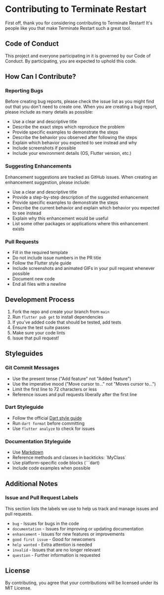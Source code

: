# Contributing to Terminate Restart

First off, thank you for considering contributing to Terminate Restart! It's people like you that make Terminate Restart such a great tool.

## Code of Conduct

This project and everyone participating in it is governed by our Code of Conduct. By participating, you are expected to uphold this code.

## How Can I Contribute?

### Reporting Bugs

Before creating bug reports, please check the issue list as you might find out that you don't need to create one. When you are creating a bug report, please include as many details as possible:

* Use a clear and descriptive title
* Describe the exact steps which reproduce the problem
* Provide specific examples to demonstrate the steps
* Describe the behavior you observed after following the steps
* Explain which behavior you expected to see instead and why
* Include screenshots if possible
* Include your environment details (OS, Flutter version, etc.)

### Suggesting Enhancements

Enhancement suggestions are tracked as GitHub issues. When creating an enhancement suggestion, please include:

* Use a clear and descriptive title
* Provide a step-by-step description of the suggested enhancement
* Provide specific examples to demonstrate the steps
* Describe the current behavior and explain which behavior you expected to see instead
* Explain why this enhancement would be useful
* List some other packages or applications where this enhancement exists

### Pull Requests

* Fill in the required template
* Do not include issue numbers in the PR title
* Follow the Flutter style guide
* Include screenshots and animated GIFs in your pull request whenever possible
* Document new code
* End all files with a newline

## Development Process

1. Fork the repo and create your branch from `main`
2. Run `flutter pub get` to install dependencies
3. If you've added code that should be tested, add tests
4. Ensure the test suite passes
5. Make sure your code lints
6. Issue that pull request!

## Styleguides

### Git Commit Messages

* Use the present tense ("Add feature" not "Added feature")
* Use the imperative mood ("Move cursor to..." not "Moves cursor to...")
* Limit the first line to 72 characters or less
* Reference issues and pull requests liberally after the first line

### Dart Styleguide

* Follow the official [Dart style guide](https://dart.dev/guides/language/effective-dart/style)
* Run `dart format` before committing
* Use `flutter analyze` to check for issues

### Documentation Styleguide

* Use [Markdown](https://daringfireball.net/projects/markdown)
* Reference methods and classes in backticks: \`MyClass\`
* Use platform-specific code blocks (\```dart)
* Include code examples when possible

## Additional Notes

### Issue and Pull Request Labels

This section lists the labels we use to help us track and manage issues and pull requests.

* `bug` - Issues for bugs in the code
* `documentation` - Issues for improving or updating documentation
* `enhancement` - Issues for new features or improvements
* `good first issue` - Good for newcomers
* `help wanted` - Extra attention is needed
* `invalid` - Issues that are no longer relevant
* `question` - Further information is requested

## License

By contributing, you agree that your contributions will be licensed under its MIT License.
